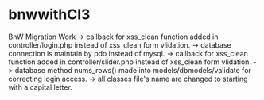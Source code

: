 # bnwwithCI3
BnW Migration Work 
-> callback for xss_clean function added in controller/login.php instead of xss_clean form vlidation.
-> database connection is maintain by pdo instead of mysql.
-> callback for xss_clean function added in controller/slider.php instead of xss_clean form vlidation.
-> database method nums_rows() made into models/dbmodels/validate for correcting login access.
-> all classes file's name are changed to starting with a capital letter.
